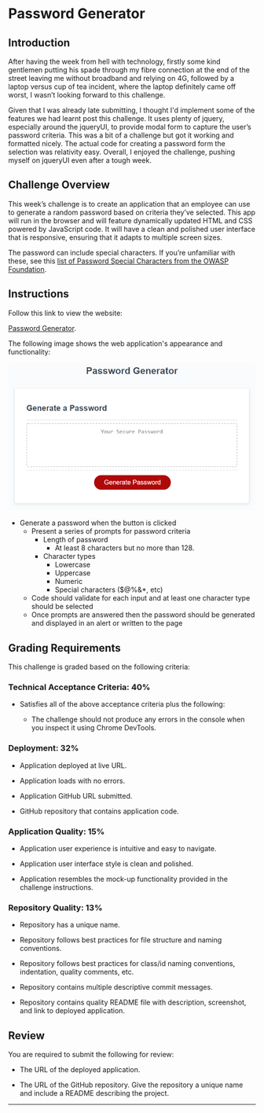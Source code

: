 # Password Generator

## Introduction

After having the week from hell with technology, firstly some kind gentlemen putting his spade through my fibre connection at the end of the street leaving me without broadband and relying on 4G, followed by a laptop versus cup of tea incident, where the laptop definitely came off worst, I wasn’t looking forward to this challenge.

Given that I was already late submitting, I thought I'd implement some of the features we had learnt post this challenge. It uses plenty of jquery, especially around the jqueryUI, to provide modal form to capture the user’s password criteria. This was a bit of a challenge but got it working and formatted nicely. The actual code for creating a password form the selection was relativity easy. Overall, I enjoyed the challenge, pushing myself on jqueryUI even after a tough week.

## Challenge Overview
 
This week’s challenge is to create an application that an employee can use to generate a random password based on criteria they’ve selected. This app will run in the browser and will feature dynamically updated HTML and CSS powered by JavaScript code. It will have a clean and polished user interface that is responsive, ensuring that it adapts to multiple screen sizes.


The password can include special characters. If you’re unfamiliar with these, see this [list of Password Special Characters from the OWASP Foundation](https://www.owasp.org/index.php/Password_special_characters).

## Instructions

Follow this link to view the website:

[Password Generator](https://computastar.github.io/Module-5-Password-Generator/).

The following image shows the web application's appearance and functionality:

![Password Generator](./assets/images/05-javascript-challenge-demo.png)


* Generate a password when the button is clicked
  * Present a series of prompts for password criteria
    * Length of password
      * At least 8 characters but no more than 128.
    * Character types
      * Lowercase
      * Uppercase
      * Numeric
      * Special characters ($@%&*, etc)
  * Code should validate for each input and at least one character type should be selected
  * Once prompts are answered then the password should be generated and displayed in an alert or written to the page

## Grading Requirements

This challenge is graded based on the following criteria: 

### Technical Acceptance Criteria: 40%

* Satisfies all of the above acceptance criteria plus the following:

  * The challenge should not produce any errors in the console when you inspect it using Chrome DevTools.

### Deployment: 32%

* Application deployed at live URL.

* Application loads with no errors.

* Application GitHub URL submitted.

* GitHub repository that contains application code.

### Application Quality: 15%

* Application user experience is intuitive and easy to navigate.

* Application user interface style is clean and polished.

* Application resembles the mock-up functionality provided in the challenge instructions.

### Repository Quality: 13%

* Repository has a unique name.

* Repository follows best practices for file structure and naming conventions.

* Repository follows best practices for class/id naming conventions, indentation, quality comments, etc.

* Repository contains multiple descriptive commit messages.

* Repository contains quality README file with description, screenshot, and link to deployed application.


## Review

You are required to submit the following for review:

* The URL of the deployed application.

* The URL of the GitHub repository. Give the repository a unique name and include a README describing the project.

---

